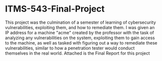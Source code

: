 # ITMS-543-Final-Project
This project was the culmination of a semester of learning of cybersecurity vulnerabilities, exploiting them, and how to remediate them. I was given an IP address for a machine "acme" created by the professor with the task of analyzing any vulnerabilities on the system, exploiting them to gain access to the machine, as well as tasked with figuring out a way to remediate these vulnerabilities, similar to how a penetration tester would conduct themselves in the real world. Attached is the Final Report for this project
